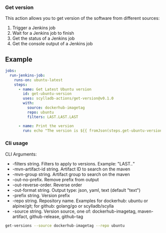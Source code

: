 ### Get version 

This action allows you to get version of the software from different sources:
1. Trigger a Jenkins job
2. Wait for a Jenkins job to finish
3. Get the status of a Jenkins job
4. Get the console output of a Jenkins job

## Example

```yaml
jobs:
  run-jenkins-job:
    runs-on: ubuntu-latest
    steps:
      - name: Get Latest Ubuntu version
        id: get-ubuntu-version
        uses: scylladb-actions/get-version@v0.1.0
        with:
          source: dockerhub-imagetag
          repo: ubuntu
          filters: LAST.LAST.LAST

      - name: Print the version
        run: echo "The version is ${{ fromJson(steps.get-ubuntu-version.outputs.versions)[0] }}"
```

### Cli usage

CLI Arguments:
* -filters string. Filters to apply to versions. Example: "LAST.*.*"
* -mvn-artifact-id string. Artifact ID to search on the maven
* -mvn-group string. Artifact group to search on the maven
* -out-no-prefix. Remove prefix from output
* -out-reverse-order. Reverse order
* -out-format string. Output type: json, yaml, text (default "text")
* -prefix string. Version prefix
* -repo string. Repository name. Examples for dockerhub: ubuntu or alpine/git; for github: golang/go or scylladb/scylla
* -source string. Version source, one of: dockerhub-imagetag, maven-artifact, github-release, github-tag

```bash
get-versions --source dockerhub-imagetag --repo ubuntu
```